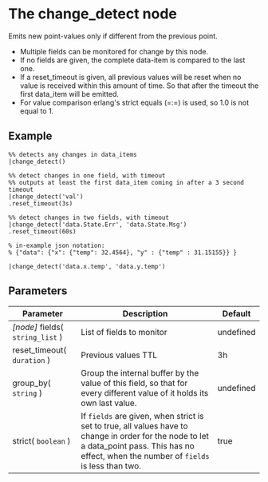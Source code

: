 The change_detect node
=====================

Emits new point-values only if different from the previous point.
 
* Multiple fields can be monitored for change by this node.
* If no fields are given, the complete data-item is compared to the last one.
* If a reset_timeout is given, all previous values will be reset when no value is received within this amount of time.
So that after the timeout the first data_item will be emitted. 
* For value comparison erlang's strict equals (=:=) is used, so 1.0 is not equal to 1.


Example
-------
```dfs  
%% detects any changes in data_items
|change_detect()

%% detect changes in one field, with timeout
%% outputs at least the first data_item coming in after a 3 second timeout
|change_detect('val')
.reset_timeout(3s)

%% detect changes in two fields, with timeout
|change_detect('data.State.Err', 'data.State.Msg')
.reset_timeout(60s) 

% in-example json notation: 
% {"data": {"x": {"temp": 32.4564}, "y" : {"temp" : 31.15155}} }

|change_detect('data.x.temp', 'data.y.temp')

```

Parameters
----------

| Parameter                        | Description                                                                                                                                                                                    | Default   |
|----------------------------------|------------------------------------------------------------------------------------------------------------------------------------------------------------------------------------------------|-----------|
| _[node]_ fields( `string_list` ) | List of fields to monitor                                                                                                                                                                      | undefined |
| reset_timeout( `duration` )      | Previous values TTL                                                                                                                                                                            | 3h        |
| group_by( `string` )             | Group the internal buffer by the value of this field, so that for every different value of it holds its own last value.                                                                        | undefined |
| strict( `boolean` )              | If `fields` are given, when strict is set to true, all values have to change in order for the node to let a data_point pass. This has no effect, when the number of `fields` is less than two. | true      |
 